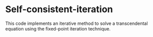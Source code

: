 # Self-consistent-iteration
This code implements an iterative method to solve a transcendental equation using the fixed-point iteration technique.
